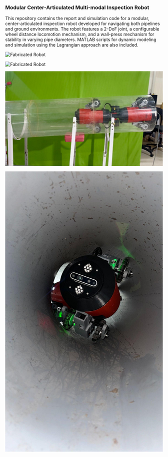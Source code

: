 ### Modular Center-Articulated Multi-modal Inspection Robot

This repository contains the report and simulation code for a modular, center-articulated inspection robot developed for navigating both pipelines and ground environments. The robot features a 2-DoF joint, a configurable wheel distance locomotion mechanism, and a wall-press mechanism for stability in varying pipe diameters. MATLAB scripts for dynamic modeling and simulation using the Lagrangian approach are also included.

![Fabricated Robot](images/robot.png)

![Fabricated Robot](images/uneven.png)

![Traversing a straight pipe with a 400 mm inner diameter](images/inpipe.png)

![Operating on flat and uneven ground](images/bend.png)
